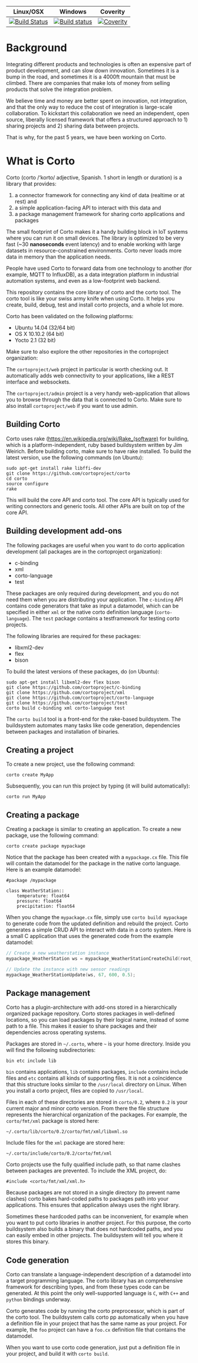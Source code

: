 
Linux/OSX | Windows | Coverity
----------|---------|---------
[![Build Status](https://travis-ci.org/cortoproject/corto.svg?branch=master)](https://travis-ci.org/cortoproject/corto) | [![Build status](https://ci.appveyor.com/api/projects/status/549itmv72ut0ia51?svg=true)](https://ci.appveyor.com/project/SanderMertens/corto) | [![Coverity](https://scan.coverity.com/projects/3807/badge.svg)](https://scan.coverity.com/projects/3807)



# Background
Integrating different products and technologies is often an expensive part of product development, and can slow down innovation. Sometimes it is a bump in the road, and sometimes it is a 4000ft mountain that must be climbed. There are companies that make lots of money from selling products that solve the integration problem.

We believe time and money are better spent on innovation, not integration, and that the only way to reduce the cost of integration is large-scale collaboration. To kickstart this collaboration we need an independent, open source, liberally licensed framework that offers a structured approach to 1) sharing projects and 2) sharing data between projects.

That is why, for the past 5 years, we have been working on Corto.

# What is Corto
Corto (corto /‘korto/ adjective, Spanish. 1 short in length or duration) is a library that provides:

1. a connector framework for connecting any kind of data (realtime or at rest) and
2. a simple application-facing API to interact with this data and
3. a package management framework for sharing corto applications and packages

The small footprint of Corto makes it a handy building block in IoT systems where you can run it on small devices. The library is optimized to be very fast (~30 **nanoseconds** event latency) and to enable working with large datasets in resource-constrained environments. Corto never loads more data in memory than the application needs.

People have used Corto to forward data from one technology to another (for example, MQTT to InfluxDB), as a data integration platform in industrial automation systems, and even as a low-footprint web backend.

This repository contains the core library of corto and the corto tool. The corto tool is like your swiss army knife when using Corto. It helps you create, build, debug, test and install corto projects, and a whole lot more.

Corto has been validated on the following platforms:
 * Ubuntu 14.04 (32/64 bit)
 * OS X 10.10.2 (64 bit)
 * Yocto 2.1 (32 bit)

Make sure to also explore the other repositories in the cortoproject organization:

The `cortoproject/web` project in particular is worth checking out. It automatically adds web connectivity to your applications, like a REST interface and websockets.

The `cortoproject/admin` project is a very handy web-application that allows you to browse through the data that is connected to Corto. Make sure to also install `cortoproject/web` if you want to use admin.

## Building Corto
Corto uses rake (https://en.wikipedia.org/wiki/Rake_(software) for building, which is a platform-independent, ruby based buildsystem written by Jim Weirich. Before building corto, make sure to have rake installed. To build the latest version, use the following commands (on Ubuntu):
```
sudo apt-get install rake libffi-dev
git clone https://github.com/cortoproject/corto
cd corto
source configure
rake
```

This will build the core API and corto tool. The core API is typically used for writing connectors and generic tools. All other APIs are built on top of the core API.

## Building development add-ons
The following packages are useful when you want to do corto application development (all packages are in the cortoproject organization):
 * c-binding
 * xml
 * corto-language
 * test

These packages are only required during development, and you do not need them when you are distributing your application. The `c-binding` API contains code generators that take as input a datamodel, which can be specified in either `xml` or the native corto definition language (`corto-language`). The `test` package contains a testframework for testing corto projects.

The following libraries are required for these packages:
 * libxml2-dev
 * flex
 * bison

To build the latest versions of these packages, do (on Ubuntu):
```
sudo apt-get install libxml2-dev flex bison
git clone https://github.com/cortoproject/c-binding
git clone https://github.com/cortoproject/xml
git clone https://github.com/cortoproject/corto-language
git clone https://github.com/cortoproject/test
corto build c-binding xml corto-language test
```
The `corto build` tool is a front-end for the rake-based buildsystem. The buildsystem automates many tasks like code generation, dependencies between packages and installation of binaries.

## Creating a project
To create a new project, use the following command:
```
corto create MyApp
```
Subsequently, you can run this project by typing (it will build automatically):
```
corto run MyApp
```

## Creating a package
Creating a package is similar to creating an application. To create a new package, use the following command:
```
corto create package mypackage
```
Notice that the package has been created with a `mypackage.cx` file. This file will contain the datamodel for the package in the native corto language. Here is an example datamodel:
```
#package /mypackage

class WeatherStation::
    temperature: float64
    pressure: float64
    precipitation: float64
```
When you change the `mypackage.cx` file, simply use `corto build mypackage` to generate code from the updated definition and rebuild the project. Corto generates a simple CRUD API to interact with data in a corto system.  Here is a small C application that uses the generated code from the example datamodel:

```c
// Create a new weatherstation instance
mypackage_WeatherStation ws = mypackage_WeatherStationCreateChild(root_o, "ws", 65.0, 500.0, 0.5);

// Update the instance with new sensor readings
mypackage_WeatherStationUpdate(ws, 67, 600, 0.5);
```

## Package management
Corto has a plugin-architecture with add-ons stored in a hierarchically organized package repository. Corto stores packages in well-defined locations, so you can load packages by their logical name, instead of some path to a file. This makes it easier to share packages and their dependencies across operating systems.

Packages are stored in `~/.corto`, where `~` is your home directory. Inside you will find the following subdirectories:
```
bin etc include lib
```
`bin` contains applications, `lib` contains packages, `include` contains include files and `etc` contains all kinds of supporting files. It is not a coïncidence that this structure looks similar to the `/usr/local` directory on Linux. When you install a corto project, files are copied to `/usr/local`.

Files in each of these directories are stored in `corto/0.2`, where `0.2` is your current major and minor corto version. From there the file structure represents the hierarchical organization of the packages. For example, the `corto/fmt/xml` package is stored here:
```
~/.corto/lib/corto/0.2/corto/fmt/xml/libxml.so
```
Include files for the `xml` package are stored here:
```
~/.corto/include/corto/0.2/corto/fmt/xml
```
Corto projects use the fully qualified include path, so that name clashes between packages are prevented. To include the XML project, do:
```
#include <corto/fmt/xml/xml.h>
```
Because packages are not stored in a single directory (to prevent name clashes) corto bakes hard-coded paths to packages path into your applications. This ensures that application always uses the right library.

Sometimes these hardcoded paths can be inconvenient, for example when you want to put corto libraries in another project. For this purpose, the corto buildsystem also builds a binary that does not hardcoded paths, and you can easily embed in other projects. The buildsystem will tell you where it stores this binary.

## Code generation
Corto can translate a language-independent description of a datamodel into a target programming language. The corto library has an comprehensive framework for describing types, and from these types code can be generated. At this point the only well-supported language is `C`, with `C++` and `python` bindings underway.

Corto generates code by running the corto preprocessor, which is part of the corto tool. The buildsystem calls corto pp automatically when you have a definition file in your project that has the same name as your project. For example, the `foo` project can have a `foo.cx` definition file that contains the datamodel.

When you want to use corto code generation, just put a definition file in your project, and build it with `corto build`.
 
